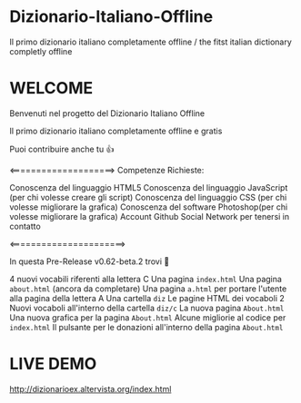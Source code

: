 # Dizionario-Italiano-Offline
Il primo dizionario italiano completamente offline / the fitst italian dictionary completly offline

# WELCOME

Benvenuti nel progetto del Dizionario Italiano Offline

Il primo dizionario italiano completamente offline e gratis

Puoi contribuire anche tu 👍 

<====================>
Competenze Richieste:

Conoscenza del linguaggio HTML5
Conoscenza del linguaggio JavaScript (per chi volesse creare gli script)
Conoscenza del linguaggio CSS (per chi volesse migliorare la grafica)
Conoscenza del software Photoshop(per chi volesse migliorare la grafica)
Account Github
Social Network per tenersi in contatto

<======================>

In questa Pre-Release v0.62-beta.2 trovi 🥇 

4 nuovi vocabili riferenti alla lettera C
Una pagina `index.html`
Una pagina `about.html` (ancora da completare)
Una pagina `a.html` per portare l'utente alla pagina della lettera A
Una cartella `diz`
Le pagine HTML dei vocaboli
2 Nuovi vocaboli all'interno della cartella `diz/c`
La nuova pagina `About.html`
Una nuova grafica per la pagina `About.html`
Alcune migliorie al codice per `index.html`
Il pulsante per le donazioni all'interno della pagina `About.html`

# LIVE DEMO

http://dizionarioex.altervista.org/index.html
